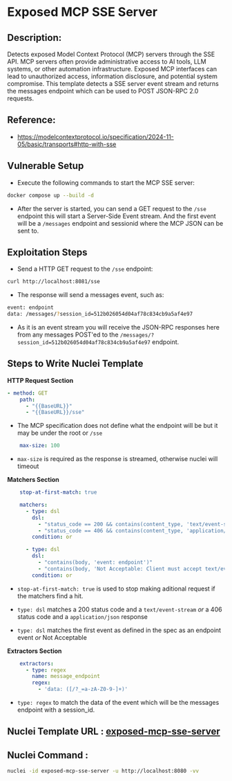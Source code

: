 # Exposed MCP SSE Server

## Description:
Detects exposed Model Context Protocol (MCP) servers through the SSE API. MCP servers often provide administrative access to AI tools, LLM systems, or other automation infrastructure. Exposed MCP interfaces can lead to unauthorized access, information disclosure, and potential system compromise. This template detects a SSE server event stream and returns the messages endpoint which can be used to POST JSON-RPC 2.0 requests.

## Reference:
- https://modelcontextprotocol.io/specification/2024-11-05/basic/transports#http-with-sse

## Vulnerable Setup

- Execute the following commands to start the MCP SSE server:

```bash
docker compose up --build -d
```

- After the server is started, you can send a GET request to the `/sse` endpoint this will start a Server-Side Event stream. And the first event will be a `/messages` endpoint and sessionid where the MCP JSON can be sent to.

## Exploitation Steps

- Send a HTTP GET request to the `/sse` endpoint:

```bash
curl http://localhost:8081/sse
```

- The response will send a messages event, such as:

```bash
event: endpoint
data: /messages/?session_id=512b026054d04af78c834cb9a5af4e97
```

- As it is an event stream you will receive the JSON-RPC responses here from any messages POST'ed to the `/messages/?session_id=512b026054d04af78c834cb9a5af4e97` endpoint.

## Steps to Write Nuclei Template

**HTTP Request Section**

```yaml
- method: GET
    path:
      - "{{BaseURL}}"
      - "{{BaseURL}}/sse"
```

- The MCP specification does not define what the endpoint will be but it may be under the root or `/sse`

```yaml
    max-size: 100
```

- `max-size` is required as the response is streamed, otherwise nuclei will timeout

**Matchers Section**

```yaml
    stop-at-first-match: true

    matchers:
      - type: dsl
        dsl:
          - "status_code == 200 && contains(content_type, 'text/event-stream')"
          - "status_code == 406 && contains(content_type, 'application/json')"
        condition: or

      - type: dsl
        dsl:
          - "contains(body, 'event: endpoint')"
          - "contains(body, 'Not Acceptable: Client must accept text/event-stream')"
        condition: or
```

- `stop-at-first-match: true` is used to stop making aditional request if the matchers find a hit.

- `type: dsl` matches a 200 status code and a `text/event-stream` *or* a 406 status code and a `application/json` response

- `type: dsl` matches the first event as defined in the spec as an endpoint event *or* Not Acceptable

**Extractors Section**

```yaml
    extractors:
      - type: regex
        name: message_endpoint
        regex:
          - 'data: ([/?_=a-zA-Z0-9-]+)'
```

- `type: regex` to match the data of the event which will be the messages endpoint with a session_id.

## Nuclei Template URL : [exposed-mcp-sse-server](https://github.com/projectdiscovery/nuclei-templates/blob/main/http/exposures/apis/exposed-mcp-sse-server.yaml)

## Nuclei Command :

```bash
nuclei -id exposed-mcp-sse-server -u http://localhost:8080 -vv
```

